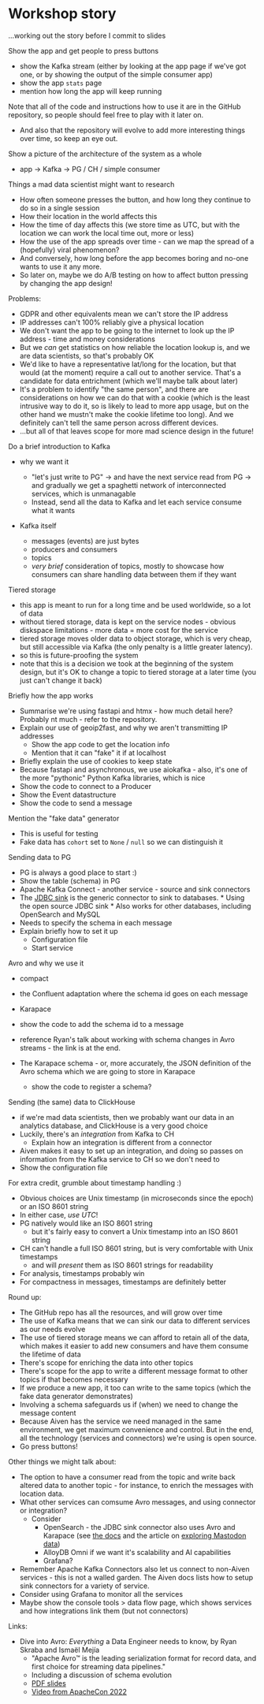 # Workshop story

...working out the story before I commit to slides

Show the app and get people to press buttons
* show the Kafka stream (either by looking at the app page if we've got one,
  or by showing the output of the simple consumer app)
* show the app `stats` page
* mention how long the app will keep running

Note that all of the code and instructions how to use it are in the GitHub
repository, so people should feel free to play with it later on.
* And also that the repository will evolve to add more interesting things over
  time, so keep an eye out.

Show a picture of the architecture of the system as a whole
* app -> Kafka -> PG / CH / simple consumer

Things a mad data scientist might want to research
* How often someone presses the button, and how long they continue to do so in
  a single session
* How their location in the world affects this
* How the time of day affects this (we store time as UTC, but with the
  location we can work the local time out, more or less)
* How the use of the app spreads over time - can we map the spread of a
  (hopefully) viral phenomenon?
* And conversely, how long before the app becomes boring and no-one wants to
  use it any more.
* So later on, maybe we do A/B testing on how to affect button pressing by
  changing the app design!

Problems:
* GDPR and other equivalents mean we can't store the IP address
* IP addresses can't 100% reliably give a physical location
* We don't want the app to be going to the internet to look up the IP
  address - time and money considerations
* But we *can* get statistics on how reliable the location lookup is, and we
  are data scientists, so that's probably OK
* We'd like to have a representative lat/long for the location, but that would
  (at the moment) require a call out to another service. That's a candidate
  for data entrichment (which we'll maybe talk about later)
* It's a problem to identify "the same person", and there are considerations
  on how we can do that with a cookie (which is the least intrusive way to do
  it, so is likely to lead to more app usage, but on the other hand we mustn't
  make the cookie lifetime too long). And we definitely can't tell the same
  person across different devices.
* ...but all of that leaves scope for more mad science design in the future!

Do a brief introduction to Kafka
* why we want it
  * "let's just write to PG" -> and have the next service read from PG -> and
    gradually we get a spaghetti network of interconnected services, which is
    unmanagable
  * Instead, send all the data to Kafka and let each service consume what it
    wants

* Kafka itself
  * messages (events) are just bytes
  * producers and consumers
  * topics
  * *very brief* consideration of topics, mostly to showcase how consumers can
    share handling data between them if they want

Tiered storage
* this app is meant to run for a long time and be used worldwide, so a lot of
  data
* without tiered storage, data is kept on the service nodes - obvious
  diskspace limitations - more data = more cost for the service
* tiered storage moves older data to object storage, which is very cheap, but
  still accessible via Kafka (the only penalty is a little greater latency).
* so this is future-proofing the system
* note that this is a decision we took at the beginning of the system design,
  but it's OK to change a topic to tiered storage at a later time (you just
  can't change it back)

Briefly how the app works
* Summarise we're using fastapi and htmx - how much detail here? Probably nt
  much - refer to the repository.
* Explain our use of geoip2fast, and why we aren't transmitting IP addresses
  * Show the app code to get the location info
  * Mention that it can "fake" it if at localhost
* Briefly explain the use of cookies to keep state
* Because fastapi and asynchronous, we use aiokafka - also, it's one of the
  more "pythonic" Python Kafka libraries, which is nice
* Show the code to connect to a Producer
* Show the Event datastructure
* Show the code to send a message

Mention the "fake data" generator
* This is useful for testing
* Fake data has `cohort` set to `None` / `null` so we can distinguish it

Sending data to PG
* PG is always a good place to start :)
* Show the table (schema) in PG
* Apache Kafka Connect - another service - source and sink connectors
* The [JDBC
  sink](https://aiven.io/docs/products/kafka/kafka-connect/howto/jdbc-sink)
  is the generic connector to sink to databases.
      * Using the open source JDBC sink
      * Also works for other databases, including OpenSearch and MySQL
* Needs to specify the schema in each message
* Explain briefly how to set it up
  * Configuration file
  * Start service

Avro and why we use it
* compact
* the Confluent adaptation where the schema id goes on each message
* Karapace
* show the code to add the schema id to a message
* reference Ryan's talk about working with schema changes in Avro streams -
  the link is at the end.

* The Karapace schema - or, more accurately, the JSON definition of the Avro
  schema which we are going to store in Karapace
  * show the code to register a schema?

Sending (the same) data to ClickHouse
* if we're mad data scientists, then we probably want our data in an
analytics database, and ClickHouse is a very good choice
* Luckily, there's an *integration* from Kafka to CH
  * Explain how an integration is different from a connector
* Aiven makes it easy to set up an integration, and doing so passes on
  information from the Kafka service to CH so we don't need to
* Show the configuration file

For extra credit, grumble about timestamp handling :)
* Obvious choices are Unix timestamp (in microseconds since the epoch) or an
  ISO 8601 string
* In either case, *use UTC*!
* PG natively would like an ISO 8601 string
  * but it's fairly easy to convert a Unix timestamp into an ISO 8601 string
* CH can't handle a full ISO 8601 string, but is very comfortable with Unix timestamps
  * and will *present* them as ISO 8601 strings for readability
* For analysis, timestamps probably win
* For compactness in messages, timestamps are definitely better

Round up:
* The GitHub repo has all the resources, and will grow over time
* The use of Kafka means that we can sink our data to different services as
  our needs evolve
* The use of tiered storage means we can afford to retain all of the data,
  which makes it easier to add new consumers and have them consume the
  lifetime of data
* There's scope for enriching the data into other topics
* There's scope for the app to write a different message format to other topics
  if that becomes necessary
* If we produce a new app, it too can write to the same topics (which the fake
  data generator demonstrates)
* Involving a schema safeguards us if (when) we need to change the message
  content
* Because Aiven has the service we need managed in the same environment, we
  get maximum convenience and control. But in the end, all the technology
  (services and connectors) we're using is open source.
* Go press buttons!


Other things we might talk about:
* The option to have a consumer read from the topic and write back altered
  data to another topic - for instance, to enrich the messages with location
  data.
* What other services can comsume Avro messages, and using connector or
  integration?
  * Consider
    * OpenSearch - the JDBC sink connector also uses Avro and Karapace
      (see [the
      docs](https://aiven.io/docs/products/kafka/kafka-connect/howto/opensearch-sink)
      and the article on [exploring Mastodon data](https://aiven.io/developer/mastodon-kafka-opensearch))
    * AlloyDB Omni if we want it's scalability and AI capabilities
    * Grafana?
* Remember Apache Kafka Connectors also let us connect to non-Aiven services -
  this is not a walled garden. The Aiven docs lists how to setup sink
  connectors for a variety of service.
* Consider using Grafana to monitor all the services
* Maybe show the console tools > data flow page, which shows services and how
  integrations link them (but not connectors)

Links:
* Dive into Avro: *Everything* a Data Engineer needs to know, by Ryan Skraba
  and Ismaël Mejía
  * "Apache Avro™ is the leading serialization format for record data, and
    first choice for streaming data pipelines."
  * Including a discussion of schema evolution
  * [PDF
    slides](https://www.apachecon.com/acna2022/slides/02_SkrabaMejia_Dive_into_Avro.pdf)
  * [Video from ApacheCon 2022](https://www.youtube.com/watch?v=0HsMaiLbXFk)
